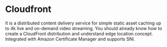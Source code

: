 # Cloudfront

It is a distributed content delivery service for simple static asset caching up to 4k live and on-demand video streaming. You should already know how to create a CloudFront distribution and understand edge location concept. Integrated with Amazon Certificate Manager and supports SNI.

